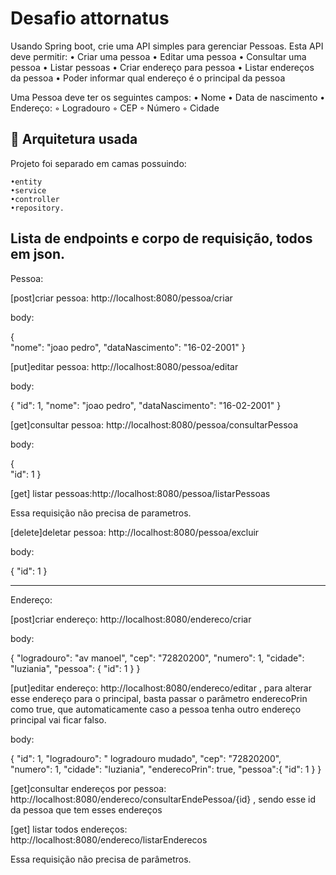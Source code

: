 # Desafio attornatus


Usando Spring boot, crie uma API simples para gerenciar Pessoas. Esta API deve permitir: 
   • Criar uma pessoa
   • Editar uma pessoa
   • Consultar uma pessoa
   • Listar pessoas
   • Criar endereço para pessoa
   • Listar endereços da pessoa
   • Poder informar qual endereço é o principal da pessoa


   Uma Pessoa deve ter os seguintes campos: 
   • Nome
   • Data de nascimento
   • Endereço:
       ◦ Logradouro
       ◦ CEP
       ◦ Número
       ◦ Cidade
     
   


## 🚀 Arquitetura usada


Projeto foi separado em camas possuindo:


```
•entity
•service
•controller
•repository.
```




## Lista de endpoints e corpo de requisição, todos em json.


Pessoa:


[post]criar pessoa: http://localhost:8080/pessoa/criar


body:


   {  
       "nome": "joao pedro",
       "dataNascimento": "16-02-2001"
   }




[put]editar pessoa: http://localhost:8080/pessoa/editar


body:


   {   "id": 1,
       "nome": "joao pedro",
       "dataNascimento": "16-02-2001"
   }






[get]consultar pessoa: http://localhost:8080/pessoa/consultarPessoa


body:


   {  
       "id": 1
   }






[get] listar pessoas:http://localhost:8080/pessoa/listarPessoas


Essa requisição não precisa de parametros.




[delete]deletar pessoa: http://localhost:8080/pessoa/excluir


body:


   {
       "id": 1
   }


-----------------------------------------------------------------------------------------


Endereço:


[post]criar endereço: http://localhost:8080/endereco/criar


body:


   {
       "logradouro": "av manoel",
       "cep": "72820200",
       "numero": 1,
       "cidade": "luziania",
       "pessoa": {
           "id": 1
       }
   }


[put]editar endereço: http://localhost:8080/endereco/editar , para alterar esse endereço para o principal, basta passar o parâmetro enderecoPrin como true,
que automaticamente caso a pessoa tenha outro endereço principal vai ficar falso.


body:


   {
       "id": 1,
       "logradouro": " logradouro mudado",
       "cep": "72820200",
       "numero": 1,
       "cidade": "luziania",
       "enderecoPrin": true,
       "pessoa":{
           "id": 1
       }
   }




[get]consultar endereços por pessoa: http://localhost:8080/endereco/consultarEndePessoa/{id} , sendo esse id da pessoa que tem esses endereços




[get] listar todos endereços: http://localhost:8080/endereco/listarEnderecos


Essa requisição não precisa de parâmetros.









